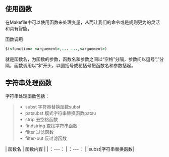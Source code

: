 ## 使用函数

在Makefile中可以使用函数来处理变量，从而让我们的命令或是规则更为的灵活和具有智能。

函数调用
```ruby
$(<function> <arguement>,... ...,<arguement>)
```

<function>就是函数名，<arguments>为函数的参数，函数名和参数之间以“空格”分隔，参数间以逗号“,”分隔，函数调用以“$”开头，以圆括号或花括号把函数名和参数括起。

## 字符串处理函数

字符串处理函数包括：
> * subst			字符串替换函数subst
> * patsubst		模式字符串替换函数patsu
> * strip			去空格函数
> * findstring		查找字符串函数
> * filter			过滤函数
> * filter-out		反过滤函数

| 函数名  |     函数内容  |
| ：---： |  ：---：     |
|subst|字符串替换函数|
